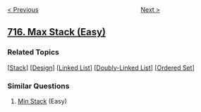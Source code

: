 <!--|This file generated by command(leetcode description); DO NOT EDIT.    |-->
<!--+----------------------------------------------------------------------+-->
<!--|@author    openset <openset.wang@gmail.com>                           |-->
<!--|@link      https://github.com/openset                                 |-->
<!--|@home      https://github.com/openset/leetcode                        |-->
<!--+----------------------------------------------------------------------+-->

[< Previous](../range-module "Range Module")
　　　　　　　　　　　　　　　　
[Next >](../1-bit-and-2-bit-characters "1-bit and 2-bit Characters")

## [716. Max Stack (Easy)](https://leetcode.com/problems/max-stack "最大栈")



### Related Topics
  [[Stack](../../tag/stack/README.md)]
  [[Design](../../tag/design/README.md)]
  [[Linked List](../../tag/linked-list/README.md)]
  [[Doubly-Linked List](../../tag/doubly-linked-list/README.md)]
  [[Ordered Set](../../tag/ordered-set/README.md)]

### Similar Questions
  1. [Min Stack](../min-stack) (Easy)
